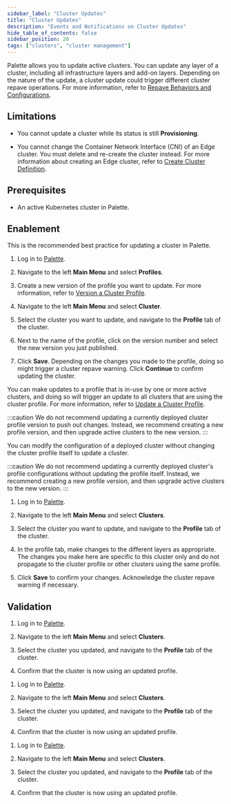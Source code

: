 ```yaml
---
sidebar_label: "Cluster Updates"
title: "Cluster Updates"
description: "Events and Notifications on Cluster Updates"
hide_table_of_contents: false
sidebar_position: 20
tags: ["clusters", "cluster management"]
---
```



Palette allows you to update active clusters. You can update any layer of a cluster, including all infrastructure layers and add-on layers. Depending on the nature of the update, a cluster update could trigger different cluster repave operations. For more information, refer to [Repave Behaviors and Configurations](./node-pool.md#repave-behavior-and-configuration).

## Limitations

- You cannot update a cluster while its status is still **Provisioning**. 

- You cannot change the Container Network Interface (CNI) of an Edge cluster. You must delete and re-create the cluster instead. For more information about creating an Edge cluster, refer to [Create Cluster Definition](../edge/site-deployment/site-installation/cluster-deployment.md). 

## Prerequisites

- An active Kubernetes cluster in Palette. 

## Enablement

<Tabs groupId="update-method">
<TabItem value="profile-version" label="Use a new cluster profile version">

This is the recommended best practice for updating a cluster in Palette. 

1. Log in to [Palette](https://console.spectrocloud.com).

2. Navigate to the left **Main Menu** and select **Profiles**.

3. Create a new version of the profile you want to update. For more information, refer to [Version a Cluster Profile](../../profiles/cluster-profiles/modify-cluster-profiles/version-cluster-profile.md).

4. Navigate to the left **Main Menu** and select **Cluster**. 

5. Select the cluster you want to update, and navigate to the **Profile** tab of the cluster. 

6. Next to the name of the profile, click on the version number and select the new version you just published. 

7. Click **Save**. Depending on the changes you made to the profile, doing so might trigger a cluster repave warning. Click **Continue** to confirm updating the cluster. 

</TabItem>

<TabItem value="update-cluster-profile" label="Update cluster profile">

You can make updates to a profile that is in-use by one or more active clusters, and doing so will trigger an update to all clusters that are using the cluster profile. For more information, refer to [Update a Cluster Profile](../../profiles/cluster-profiles/modify-cluster-profiles/update-cluster-profile.md). 

:::caution
We do not recommend updating a currently deployed cluster profile version to push out changes. Instead, we recommend creating a new profile version, and then upgrade active clusters to the new version. 
:::

</TabItem>

<TabItem value="override-profile-config" label="Override cluster profile configurations">


You can modify the configuration of a deployed cluster without changing the cluster profile itself to update a cluster. 

:::caution
We do not recommend updating a currently deployed cluster's profile configurations without updating the profile itself. Instead, we recommend creating a new profile version, and then upgrade active clusters to the new version. 
:::

1. Log in to [Palette](https://console.spectrocloud.com).

2. Navigate to the left **Main Menu** and select **Clusters**. 

3. Select the cluster you want to update, and navigate to the **Profile** tab of the cluster. 

4. In the profile tab, make changes to the different layers as appropriate. The changes you make here are specific to this cluster only and do not propagate to the cluster profile or other clusters using the same profile. 

5. Click **Save** to confirm your changes. Acknowledge the cluster repave warning if necessary. 

</TabItem>
</Tabs>

## Validation

<Tabs groupId="update-method">
<TabItem value="profile-version" label="Use a new cluster profile version">

1. Log in to [Palette](https://console.spectrocloud.com).

2. Navigate to the left **Main Menu** and select **Clusters**. 

3. Select the cluster you updated, and navigate to the **Profile** tab of the cluster. 

4. Confirm that the cluster is now using an updated profile. 

</TabItem>

<TabItem value="update-cluster-profile" label="Update cluster profile">

1. Log in to [Palette](https://console.spectrocloud.com).

2. Navigate to the left **Main Menu** and select **Clusters**. 

3. Select the cluster you updated, and navigate to the **Profile** tab of the cluster. 

4. Confirm that the cluster is now using an updated profile. 

</TabItem>

<TabItem value="override-profile-config" label="Override cluster profile configurations">

1. Log in to [Palette](https://console.spectrocloud.com).

2. Navigate to the left **Main Menu** and select **Clusters**. 

3. Select the cluster you updated, and navigate to the **Profile** tab of the cluster. 

4. Confirm that the cluster is now using an updated profile. 

</TabItem>
</Tabs>
